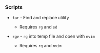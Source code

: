 ### Scripts

* `far` - Find and replace utility
  - Requires `rg` and `sd`

* `rgv` - `rg` into temp file and open with `nvim`
  - Requires `rg` and `nvim`
